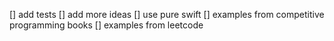 [] add tests
[] add more ideas
[] use pure swift
[] examples from competitive programming books
[] examples from leetcode

